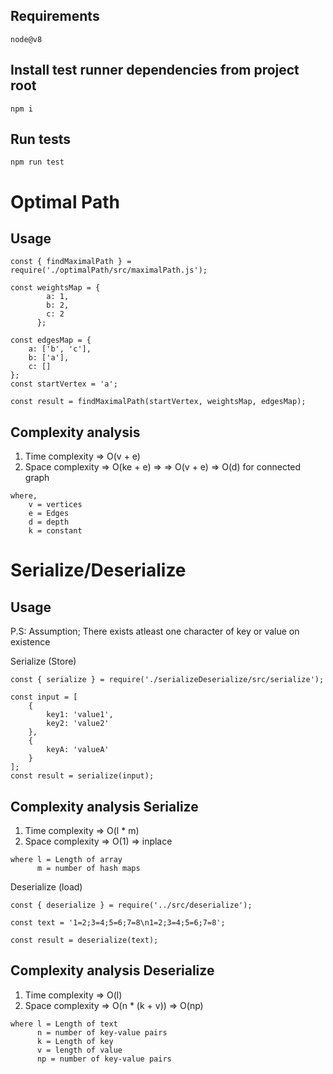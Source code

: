 ## Requirements

```
node@v8
```

##  Install test runner dependencies from project root
```
npm i
```

## Run tests
```
npm run test
```

# Optimal Path

## Usage
```
const { findMaximalPath } = require('./optimalPath/src/maximalPath.js');

const weightsMap = {
        a: 1,
        b: 2,
        c: 2
      };
 
const edgesMap = {
    a: ['b', 'c'],
    b: ['a'],
    c: []
};
const startVertex = 'a';

const result = findMaximalPath(startVertex, weightsMap, edgesMap);

```

## Complexity analysis

1. Time complexity => O(v + e)
2. Space complexity => O(ke + e) => => O(v + e) => O(d) for connected graph

```
where, 
    v = vertices
    e = Edges
    d = depth
    k = constant
```
# Serialize/Deserialize

## Usage

P.S: Assumption; There exists atleast one character of key or value on existence

Serialize (Store)
```
const { serialize } = require('./serializeDeserialize/src/serialize');

const input = [
    {
        key1: 'value1',
        key2: 'value2'
    },
    {
        keyA: 'valueA'
    }
];
const result = serialize(input);

```
## Complexity analysis Serialize

1. Time complexity => O(l * m)
2. Space complexity => O(1) => inplace

```
where l = Length of array
      m = number of hash maps
```    

Deserialize (load) 
```
const { deserialize } = require('../src/deserialize');

const text = '1=2;3=4;5=6;7=8\n1=2;3=4;5=6;7=8';
      
const result = deserialize(text);

```

## Complexity analysis Deserialize

1. Time complexity => O(l)
2. Space complexity => O(n * (k + v)) => O(np)

```
where l = Length of text 
      n = number of key-value pairs
      k = Length of key
      v = length of value
      np = number of key-value pairs
```